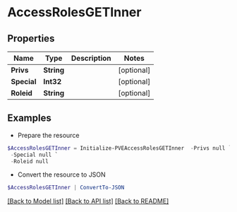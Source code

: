 # AccessRolesGETInner
## Properties

Name | Type | Description | Notes
------------ | ------------- | ------------- | -------------
**Privs** | **String** |  | [optional] 
**Special** | **Int32** |  | [optional] 
**Roleid** | **String** |  | [optional] 

## Examples

- Prepare the resource
```powershell
$AccessRolesGETInner = Initialize-PVEAccessRolesGETInner  -Privs null `
 -Special null `
 -Roleid null
```

- Convert the resource to JSON
```powershell
$AccessRolesGETInner | ConvertTo-JSON
```

[[Back to Model list]](../README.md#documentation-for-models) [[Back to API list]](../README.md#documentation-for-api-endpoints) [[Back to README]](../README.md)

